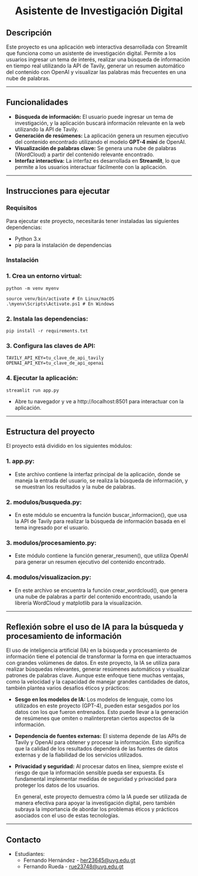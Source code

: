 <div align="center">
  <h1>Asistente de Investigación Digital</h1> 
</div>


## Descripción
Este proyecto es una aplicación web interactiva desarrollada con Streamlit que funciona como un asistente de investigación digital. Permite a los usuarios ingresar un tema de interés, realizar una búsqueda de información en tiempo real utilizando la API de Tavily, generar un resumen automático del contenido con OpenAI y visualizar las palabras más frecuentes en una nube de palabras.

---

## Funcionalidades

- **Búsqueda de información:** El usuario puede ingresar un tema de investigación, y la aplicación buscará información relevante en la web utilizando la API de Tavily.
- **Generación de resúmenes:** La aplicación genera un resumen ejecutivo del contenido encontrado utilizando el modelo **GPT-4 mini** de OpenAI.
- **Visualización de palabras clave:** Se genera una nube de palabras (WordCloud) a partir del contenido relevante encontrado.
- **Interfaz interactiva:** La interfaz es desarrollada en **Streamlit**, lo que permite a los usuarios interactuar fácilmente con la aplicación.

---

## Instrucciones para ejecutar

### Requisitos
Para ejecutar este proyecto, necesitarás tener instaladas las siguientes dependencias:
- Python 3.x
- pip para la instalación de dependencias

### Instalación

### 1. Crea un entorno virtual:

   ```
   python -m venv myenv
   ```
   ```
   source venv/bin/activate # En Linux/macOS
   .\myenv\Scripts\Activate.ps1 # En Windows
   ```

### 2. Instala las dependencias:
   ```
   pip install -r requirements.txt
   ```

### 3. Configura las claves de API:
   ```
   TAVILY_API_KEY=tu_clave_de_api_tavily
   OPENAI_API_KEY=tu_clave_de_api_openai
   ```

### 4. Ejecutar la aplicación:
   ```
   streamlit run app.py
   ```
* Abre tu navegador y ve a http://localhost:8501 para interactuar con la aplicación.
---

## Estructura del proyecto
El proyecto está dividido en los siguientes módulos:

### 1. app.py:
- Este archivo contiene la interfaz principal de la aplicación, donde se maneja la entrada del usuario, se realiza la búsqueda de información, y se muestran los resultados y la nube de palabras.

### 2. modulos/busqueda.py:
- En este módulo se encuentra la función buscar_informacion(), que usa la API de Tavily para realizar la búsqueda de información basada en el tema ingresado por el usuario.

### 3. modulos/procesamiento.py:
- Este módulo contiene la función generar_resumen(), que utiliza OpenAI para generar un resumen ejecutivo del contenido encontrado.

### 4. modulos/visualizacion.py:
- En este archivo se encuentra la función crear_wordcloud(), que genera una nube de palabras a partir del contenido encontrado, usando la librería WordCloud y matplotlib para la visualización.

---

## Reflexión sobre el uso de IA para la búsqueda y procesamiento de información
El uso de inteligencia artificial (IA) en la búsqueda y procesamiento de información tiene el potencial de transformar la forma en que interactuamos con grandes volúmenes de datos. En este proyecto, la IA se utiliza para realizar búsquedas relevantes, generar resúmenes automáticos y visualizar patrones de palabras clave. Aunque este enfoque tiene muchas ventajas, como la velocidad y la capacidad de manejar grandes cantidades de datos, también plantea varios desafíos éticos y prácticos:

- **Sesgo en los modelos de IA:** Los modelos de lenguaje, como los utilizados en este proyecto (GPT-4), pueden estar sesgados por los datos con los que fueron entrenados. Esto puede llevar a la generación de resúmenes que omiten o malinterpretan ciertos aspectos de la información.
- **Dependencia de fuentes externas:** El sistema depende de las APIs de Tavily y OpenAI para obtener y procesar la información. Esto significa que la calidad de los resultados dependerá de las fuentes de datos externas y de la fiabilidad de los servicios utilizados.
- **Privacidad y seguridad:** Al procesar datos en línea, siempre existe el riesgo de que la información sensible pueda ser expuesta. Es fundamental implementar medidas de seguridad y privacidad para proteger los datos de los usuarios.

  En general, este proyecto demuestra cómo la IA puede ser utilizada de manera efectiva para apoyar la investigación digital, pero también subraya la importancia de abordar los problemas éticos y prácticos asociados   con el uso de estas tecnologías.
---

## Contacto
* Estudiantes:
  - Fernando Hernández - her23645@uvg.edu.gt
  - Fernando Rueda - rue23748@uvg.edu.gt
